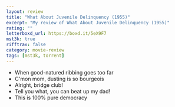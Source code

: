 ```yaml
---
layout: review
title: "What About Juvenile Delinquency (1955)"
excerpt: "My review of What About Juvenile Delinquency (1955)"
rating: ""
letterboxd_url: https://boxd.it/5eX9F7
mst3k: true
rifftrax: false
category: movie-review
tags: [mst3k, torrent]
---
```


- When good-natured ribbing goes too far
- C'mon mom, dusting is so bourgeois
- Alright, bridge club!
- Tell you what, you can beat up my dad!
- This is 100% pure democracy
